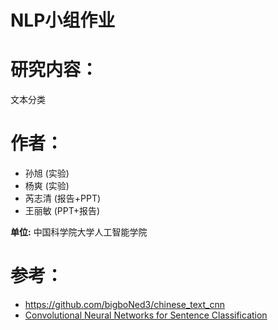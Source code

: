 NLP小组作业
===============
# 研究内容：
文本分类

# 作者：

 - 孙旭 (实验)
 - 杨爽 (实验)
 - 芮志清 (报告+PPT)
 - 王丽敏 (PPT+报告)
 

**单位:** 中国科学院大学人工智能学院

# 参考：
 - https://github.com/bigboNed3/chinese_text_cnn
 - [Convolutional Neural Networks for Sentence Classification](https://arxiv.org/abs/1408.5882)


